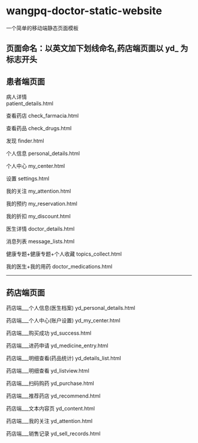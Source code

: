 # wangpq-doctor-static-website
一个简单的移动端静态页面模板


页面命名：以英文加下划线命名,药店端页面以 yd_ 为标志开头
----------------------
  患者端页面
---------------------- 

病人详情  
patient_details.html  

查看药店 
check_farmacia.html

查看药品
check_drugs.html

发现
finder.html

个人信息
personal_details.html

个人中心
my_center.html

设置
settings.html

我的关注
my_attention.html

我的预约
my_reservation.html

我的折扣
my_discount.html

医生详情
doctor_details.html 

消息列表
message_lists.html

健康专题+健康专题+个人收藏
topics_collect.html

我的医生+我的用药
doctor_medications.html

----------------------
  药店端页面
---------------------- 
药店端___个人信息(医生档案)
yd_personal_details.html

药店端___个人中心(账户设置)
yd_my_center.html

药店端___购买成功
yd_success.html

药店端___进药申请
yd_medicine_entry.html

药店端___明细查看(药品统计)
yd_details_list.html

药店端___明细查看
yd_listview.html

药店端___扫码购药
yd_purchase.html

药店端___推荐药店
yd_recommend.html

药店端___文本内容页
yd_content.html

药店端___我的关注
yd_attention.html

药店端___销售记录
yd_sell_records.html


